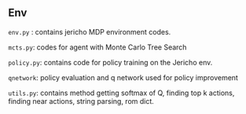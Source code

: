 ## Env

`env.py` : contains jericho MDP environment codes.

`mcts.py`: codes for agent with Monte Carlo Tree Search

`policy.py`: contains code for policy training on the Jericho env.

`qnetwork`: policy evaluation and q network used for policy improvement

`utils.py`: contains method getting softmax of Q, finding top k actions, finding near actions, string parsing, rom dict.
